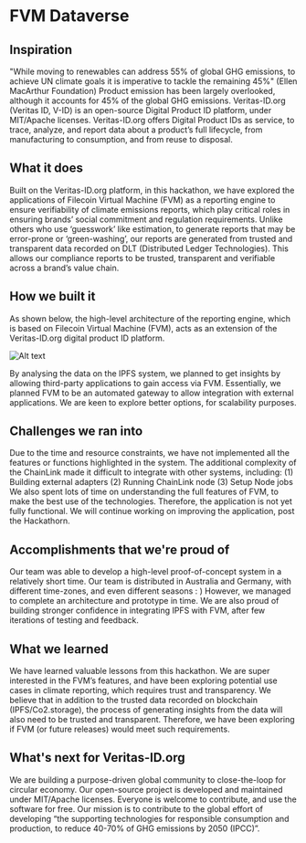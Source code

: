 # FVM Dataverse 

## Inspiration
 "While moving to renewables can address 55% of global GHG emissions, to achieve UN climate goals it is imperative to tackle the remaining 45%" (Ellen MacArthur Foundation)
Product emission has been largely overlooked, although it accounts for 45% of the global GHG emissions. Veritas-ID.org (Veritas ID, V-ID) is an open-source Digital Product ID platform, under MIT/Apache licenses. Veritas-ID.org offers Digital Product IDs as service, to trace, analyze, and report data about a product’s full lifecycle, from manufacturing to consumption, and from reuse to disposal.
## What it does
Built on the Veritas-ID.org platform, in this hackathon, we have explored the applications of Filecoin Virtual Machine (FVM) as a reporting engine to ensure verifiability of climate emissions reports, which play critical roles in ensuring brands’ social commitment and regulation requirements. Unlike others who use ‘guesswork’ like estimation, to generate reports that may be error-prone or ‘green-washing’, our reports are generated from trusted and transparent data recorded on DLT (Distributed Ledger Technologies). This allows our compliance reports to be trusted, transparent and verifiable across a brand’s value chain.
## How we built it
As shown below, the high-level architecture of the reporting engine, which is based on Filecoin Virtual Machine (FVM), acts as an extension of the Veritas-ID.org digital product ID platform.

![Alt text](relative%20path/FVM.png?raw=true "Title")

By analysing the data on the IPFS system, we planned to get insights by allowing third-party applications to gain access via FVM. Essentially, we planned FVM to be an automated gateway to allow integration with external applications. We are keen to explore better options, for scalability purposes.
## Challenges we ran into
Due to the time and resource constraints, we have not implemented all the features or functions highlighted in the system. 
The additional complexity of the ChainLink made it difficult to integrate with other systems, including: 
(1) Building external adapters 
(2) Running ChainLink node
(3) Setup Node jobs
We also spent lots of time on understanding the full features of FVM, to make the best use of the technologies. 
Therefore, the application is not yet fully functional. We will continue working on improving the application, post the Hackathorn. 
## Accomplishments that we're proud of
Our team was able to develop a high-level proof-of-concept system in a relatively short time.  Our team is distributed in Australia and Germany, with different time-zones, and even different seasons : ) However, we managed to complete an architecture and prototype in time. We are also proud of building stronger confidence in integrating IPFS with FVM, after few iterations of testing and feedback.
## What we learned
We have learned valuable lessons from this hackathon. We are super interested in the FVM’s features, and have been exploring potential use cases in climate reporting, which requires trust and transparency. We believe that in addition to the trusted data recorded on blockchain (IPFS/Co2.storage), the process of generating insights from the data will also need to be trusted and transparent. Therefore, we have been exploring if FVM (or future releases) would meet such requirements.
 ## What's next for Veritas-ID.org
We are building a purpose-driven global community to close-the-loop for circular economy. Our open-source project is developed and maintained under MIT/Apache licenses. Everyone is welcome to contribute, and use the software for free. Our mission is to contribute to the global effort of developing “the supporting technologies for responsible consumption and production, to reduce 40-70% of GHG emissions by 2050 (IPCC)”.


